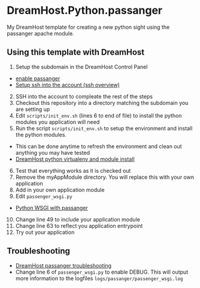 # DreamHost.Python.passanger
My DreamHost template for creating a new python sight using the passanger apache module.

## Using this template with DreamHost
1. Setup the subdomain in the DreamHost Control Panel
  * [enable passanger](https://help.dreamhost.com/hc/en-us/articles/216385637-How-do-I-enable-Passenger-on-my-domain-)
  * [Setup ssh into the account (ssh overview)](https://help.dreamhost.com/hc/en-us/articles/216041267-SSH-overview)
2. SSH into the account to compleate the rest of the steps
3. Checkout this repository into a directory matching the subdomain you are setting up
4. Edit `scripts/init_env.sh` (lines 6 to end of file) to install the python modules you application will need
5. Run the script `scripts/init_env.sh` to setup the environment and install the python modules.
  * This can be done anytime to refresh the environment and clean out anything you may have tested
  * [DreamHost python virtualenv and module install](https://help.dreamhost.com/hc/en-us/articles/215489338-Installing-virtualenv-and-custom-modules-in-Python)
6. Test that everything works as it is checked out
7. Remove the myAppModule directory. You will replace this with your own application
8. Add in your own application module
9. Edit `passenger_wsgi.py`
  * [Python WSGI with passanger](https://help.dreamhost.com/hc/en-us/articles/215769548-Passenger-and-Python-WSGI)
10. Change line 49 to include your application module
11. Change line 63 to reflect you application entrypoint
12. Try out your application

## Troubleshooting
* [DreamHost passanger troubleshooting](https://help.dreamhost.com/hc/en-us/articles/216635268-Passenger-troubleshooting)
* Change line 6 of `passenger_wsgi.py` to enable DEBUG. This will output more information to the logfiles `logs/passanger/passenger_wsgi.log`
